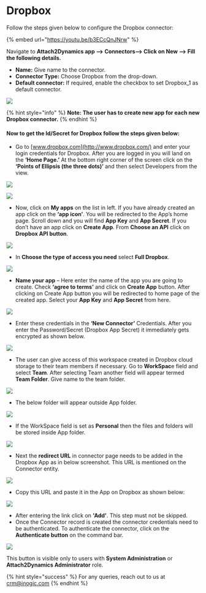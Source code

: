 # Dropbox

Follow the steps given below to configure the Dropbox connector:

{% embed url="https://youtu.be/b3ECcQnJNrw" %}

Navigate to **Attach2Dynamics app --> Connectors--> Click on New --> Fill the following details.**

* **Name:** Give name to the connector.
* **Connector Type:** Choose Dropbox from the drop-down.
* **Default connector:** If required, enable the checkbox to set Dropbox\_1 as default connector.

![](../../../.gitbook/assets/DB\_1.png)

{% hint style="info" %}
**Note: The user has to create new app for each new Dropbox connector.**
{% endhint %}

#### Now to get the Id/Secret for Dropbox follow the steps given below:  <a href="#steps" id="steps"></a>

* Go to [www.dropbox.com](http://www.dropbox.com/) and enter your login credentials for Dropbox. After you are logged in you will land on the **‘Home Page.’** At the bottom right corner of the screen click on the **‘Points of Ellipsis (the three dots)’** and then select Developers from the view.

![](../../../.gitbook/assets/DB\_2.png)

![](../../../.gitbook/assets/DP\_1.jpg)

* Now, click on **My apps** on the list in left. If you have already created an app click on the **‘app icon’**. You will be redirected to the App’s home page. Scroll down and you will find **App Key** and **App Secret**. If you don’t have an app click on **Create App**. From **Choose an API** click on **Dropbox API button**.

![](../../../.gitbook/assets/DP\_2.jpg)

* In **Choose the type of access you need** select **Full Dropbox**.

![](../../../.gitbook/assets/DB\_5.png)

* **Name your app** – Here enter the name of the app you are going to create. Check **‘agree to terms’** and click on **Create App** button. After clicking on Create App button you will be redirected to home page of the created app. Select your **App Key** and **App Secret** from here.

![](../../../.gitbook/assets/DB\_6.png)

* Enter these credentials in the **‘New Connector’** Credentials. After you enter the Password/Secret (Dropbox App Secret) it immediately gets encrypted as shown below.

![](../../../.gitbook/assets/DB\_7.png)

* The user can give access of this workspace created in Dropbox cloud storage to their team members if necessary. Go to **WorkSpac**e field and select **Team**. After selecting Team another field will appear termed **Team Folder**. Give name to the team folder.

![](../../../.gitbook/assets/DB\_8.png)

* The below folder will appear outside App folder.

![](../../../.gitbook/assets/DB\_9.png)

* If the WorkSpace field is set as **Personal** then the files and folders will be stored inside App folder.

![](../../../.gitbook/assets/DB\_10.png)

* Next the **redirect URL** in connector page needs to be added in the Dropbox App as in below screenshot. This URL is mentioned on the Connector entity.

![](../../../.gitbook/assets/DB\_11.png)

* Copy this URL and paste it in the App on Dropbox as shown below:

![](../../../.gitbook/assets/DB\_12.png)

* After entering the link click on **'Add'**. This step must not be skipped.
* Once the Connector record is created the connector credentials need to be authenticated. To authenticate the connector, click on the **Authenticate button** on the command bar.&#x20;

![](../../../.gitbook/assets/DB\_Authen.png)

This button is visible only to users with **System Administration** or **Attach2Dynamics Administrator** role.

{% hint style="success" %}
For any queries, reach out to us at [crm@inogic.com](mailto:crm@inogic.com)
{% endhint %}
